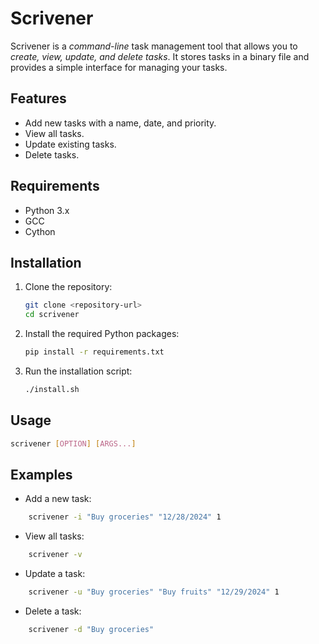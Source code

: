 # Scrivener

Scrivener is a *command-line* task management tool that allows you to *create, view, update, and delete tasks*. It stores tasks in a binary file and provides a simple interface for managing your tasks.

## Features

- Add new tasks with a name, date, and priority.
- View all tasks.
- Update existing tasks.
- Delete tasks.

## Requirements

- Python 3.x
- GCC
- Cython

## Installation

1. Clone the repository:
    ```sh
    git clone <repository-url>
    cd scrivener
    ```

2. Install the required Python packages:
    ```sh
    pip install -r requirements.txt
    ```

3. Run the installation script:
    ```sh
    ./install.sh
    ```

## Usage

```sh
scrivener [OPTION] [ARGS...]

```

## Examples

- Add a new task:

```sh
    scrivener -i "Buy groceries" "12/28/2024" 1
```

- View all tasks:

```sh
    scrivener -v
```

- Update a task:

```sh
    scrivener -u "Buy groceries" "Buy fruits" "12/29/2024" 1
```

- Delete a task:

```sh
    scrivener -d "Buy groceries"
```
